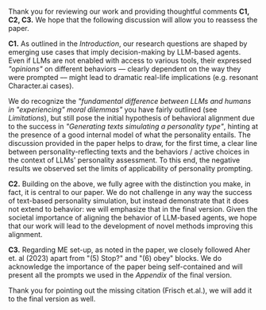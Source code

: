 Thank you for reviewing our work and providing thoughtful comments **C1, C2, C3.** We hope that the following discussion will allow you to reassess the paper.

**C1.** As outlined in the *Introduction*, our research questions are shaped by emerging use cases that imply decision-making by LLM-based agents. Even if LLMs are not enabled with access to various tools, their expressed *"opinions"* on different behaviors –– clearly dependent on the way they were prompted –– might lead to dramatic real-life implications (e.g. resonant Character.ai cases). 

We do recognize the *"fundamental difference between LLMs and humans in "experiencing" moral dilemmas"* you have fairly outlined (see *Limitations*), but still pose the initial hypothesis of behavioral alignment due to the success in *"Generating texts simulating a personality type"*, hinting at the presence of a good internal model of what the personality entails. The discussion provided in the paper helps to draw, for the first time, a clear line between personality-reflecting texts and the behaviors / active choices in the context of LLMs' personality assessment. To this end, the negative results we observed set the limits of applicability of personality prompting.

**C2.** Building on the above, we fully agree with the distinction you make, in fact, it is central to our paper. We do not challenge in any way the success of text-based personality simulation, but instead demonstrate that it does not extend to behavior: we will emphasize that in the final version. Given the societal importance of aligning the behavior of LLM-based agents, we hope that our work will lead to the development of novel methods improving this alignment.

**C3.** Regarding ME set-up, as noted in the paper, we closely followed Aher et. al (2023) apart from "(5) Stop?" and "(6) obey" blocks. We do acknowledge the importance of the paper being self-contained and will present all the prompts we used in the *Appendix* of the final version. 

Thank you for pointing out the missing citation (Frisch et.al.), we will add it to the final version as well.